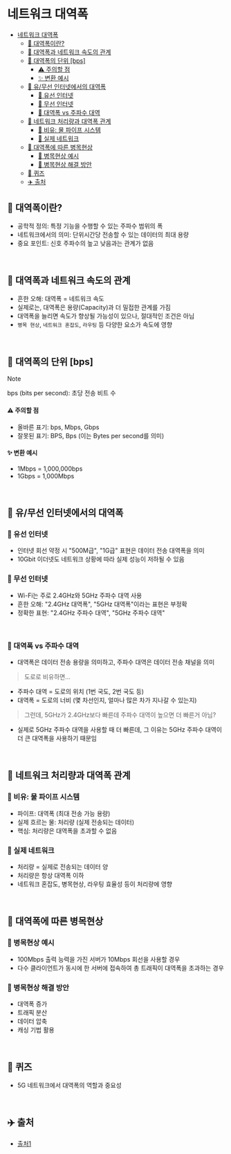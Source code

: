 # 네트워크 대역폭

- [네트워크 대역폭](#네트워크-대역폭)
  - [🔗 대역폭이란?](#-대역폭이란)
  - [🔗 대역폭과 네트워크 속도의 관계](#-대역폭과-네트워크-속도의-관계)
  - [🔗 대역폭의 단위 \[bps\]](#-대역폭의-단위-bps)
      - [⚠️ 주의할 점](#️-주의할-점)
      - [✨ 변환 예시](#-변환-예시)
  - [🔗 유/무선 인터넷에서의 대역폭](#-유무선-인터넷에서의-대역폭)
    - [🧩 유선 인터넷](#-유선-인터넷)
    - [🧩 무선 인터넷](#-무선-인터넷)
    - [📍 대역폭 vs 주파수 대역](#-대역폭-vs-주파수-대역)
  - [🔗 네트워크 처리량과 대역폭 관계](#-네트워크-처리량과-대역폭-관계)
    - [🧩 비유: 물 파이프 시스템](#-비유-물-파이프-시스템)
    - [🧩 실제 네트워크](#-실제-네트워크)
  - [🔗 대역폭에 따른 병목현상](#-대역폭에-따른-병목현상)
    - [🧩 병목현상 예시](#-병목현상-예시)
    - [🧩 병목현상 해결 방안](#-병목현상-해결-방안)
  - [🔗 퀴즈](#-퀴즈)
  - [✈️ 출처](#️-출처)

## 🔗 대역폭이란?

- 공학적 정의: 특정 기능을 수행할 수 있는 주파수 범위의 폭
- 네트워크에서의 의미: 단위시간당 전송할 수 있는 데이터의 최대 용량
- 중요 포인트: 신호 주파수의 높고 낮음과는 관계가 없음

<br/>

## 🔗 대역폭과 네트워크 속도의 관계

- 흔한 오해: 대역폭 = 네트워크 속도
- 실제로는, 대역폭은 용량(Capacity)과 더 밀접한 관계를 가짐
- 대역폭을 늘리면 속도가 향상될 가능성이 있으나, 절대적인 조건은 아님
- `병목 현상`, `네트워크 혼잡도`, `라우팅` 등 다양한 요소가 속도에 영향

<br/>

## 🔗 대역폭의 단위 [bps]

> [!NOTE]
> bps (bits per second): 초당 전송 비트 수

#### ⚠️ 주의할 점

- 올바른 표기: bps, Mbps, Gbps
- 잘못된 표기: BPS, Bps (이는 Bytes per second를 의미)

#### ✨ 변환 예시

- 1Mbps = 1,000,000bps
- 1Gbps = 1,000Mbps

<br/>

## 🔗 유/무선 인터넷에서의 대역폭

### 🧩 유선 인터넷

- 인터넷 회선 약정 시 "500M급", "1G급" 표현은 데이터 전송 대역폭을 의미
- 10Gbit 이더넷도 네트워크 상황에 따라 실제 성능이 저하될 수 있음

### 🧩 무선 인터넷

- Wi-Fi는 주로 2.4GHz와 5GHz 주파수 대역 사용
- 흔한 오해: "2.4GHz 대역폭", "5GHz 대역폭"이라는 표현은 부정확
- 정확한 표현: "2.4GHz 주파수 대역", "5GHz 주파수 대역"

<br/>

### 📍 대역폭 vs 주파수 대역

- 대역폭은 데이터 전송 용량을 의미하고, 주파수 대역은 데이터 전송 채널을 의미

> 도로로 비유하면...

- 주파수 대역 = 도로의 위치 (1번 국도, 2번 국도 등)
- 대역폭 = 도로의 너비 (몇 차선인지, 얼마나 많은 차가 지나갈 수 있는지)

> 그런데, 5GHz가 2.4GHz보다 빠른데 주파수 대역이 높으면 더 빠른거 아님?

- 실제로 5GHz 주파수 대역을 사용할 때 더 빠른데, 그 이유는 5GHz 주파수 대역이 더 큰 대역폭을 사용하기 때문임

<br/>

## 🔗 네트워크 처리량과 대역폭 관계

### 🧩 비유: 물 파이프 시스템

- 파이프: 대역폭 (최대 전송 가능 용량)
- 실제 흐르는 물: 처리량 (실제 전송되는 데이터)
- 핵심: 처리량은 대역폭을 초과할 수 없음

### 🧩 실제 네트워크

- 처리량 = 실제로 전송되는 데이터 양
- 처리량은 항상 대역폭 이하
- 네트워크 혼잡도, 병목현상, 라우팅 효율성 등이 처리량에 영향

<br/>

## 🔗 대역폭에 따른 병목현상

### 🧩 병목현상 예시

- 100Mbps 출력 능력을 가진 서버가 10Mbps 회선을 사용할 경우
- 다수 클라이언트가 동시에 한 서버에 접속하여 총 트래픽이 대역폭을 초과하는 경우

### 🧩 병목현상 해결 방안

- 대역폭 증가
- 트래픽 분산
- 데이터 압축
- 캐싱 기법 활용

<br/>

## 🔗 퀴즈

- 5G 네트워크에서 대역폭의 역할과 중요성

<br/>

## ✈️ 출처

- [출처1](https://github.com/devSquad-study/2023-CS-Study/blob/main/Network/network_bandwidth.md)

